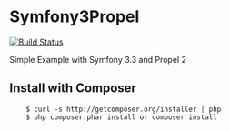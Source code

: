 # Symfony3Propel

[![Build Status](https://travis-ci.org/Tony133/Symfony3Propel.svg?branch=master)](https://travis-ci.org/Tony133/Symfony3Propel)

Simple Example with Symfony 3.3 and Propel 2

## Install with Composer

```
    $ curl -s http://getcomposer.org/installer | php
    $ php composer.phar install or composer install
```
